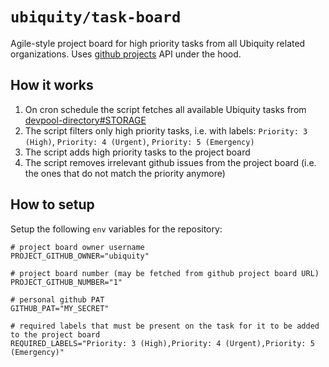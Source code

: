# `ubiquity/task-board`

Agile-style project board for high priority tasks from all Ubiquity related organizations. Uses [github projects](https://docs.github.com/en/issues/planning-and-tracking-with-projects/learning-about-projects/quickstart-for-projects) API under the hood.

## How it works
1. On cron schedule the script fetches all available Ubiquity tasks from [devpool-directory#STORAGE](https://github.com/ubiquity/devpool-directory/blob/ec2612388d1cae27382372aad98a4f1d51ce12f4/devpool-issues.json)
2. The script filters only high priority tasks, i.e. with labels: `Priority: 3 (High)`, `Priority: 4 (Urgent)`, `Priority: 5 (Emergency)`
3. The script adds high priority tasks to the project board
4. The script removes irrelevant github issues from the project board (i.e. the ones that do not match the priority anymore)

## How to setup
Setup the following `env` variables for the repository:
```
# project board owner username
PROJECT_GITHUB_OWNER="ubiquity"

# project board number (may be fetched from github project board URL)
PROJECT_GITHUB_NUMBER="1"

# personal github PAT
GITHUB_PAT="MY_SECRET"

# required labels that must be present on the task for it to be added to the project board
REQUIRED_LABELS="Priority: 3 (High),Priority: 4 (Urgent),Priority: 5 (Emergency)"

```

